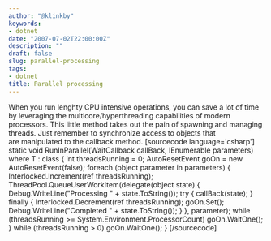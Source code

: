 ```yaml
---
author: "@klinkby"
keywords:
- dotnet
date: "2007-07-02T22:00:00Z"
description: ""
draft: false
slug: parallel-processing
tags:
- dotnet
title: Parallel processing
---
```



When you run lenghty CPU intensive operations, you can save a lot of time by leveraging the multicore/hyperthreading capabilities of modern processors. This little method takes out the pain of spawning and managing threads. Just remember to synchronize access to objects that are manipulated to the callback method. [sourcecode language='csharp'] static void RunInParallel<T>(WaitCallback callBack, IEnumerable<T> parameters) where T : class { int threadsRunning = 0; AutoResetEvent goOn = new AutoResetEvent(false); foreach (object parameter in parameters) { Interlocked.Increment(ref threadsRunning); ThreadPool.QueueUserWorkItem(delegate(object state) { Debug.WriteLine("Processing " + state.ToString()); try { callBack(state); } finally { Interlocked.Decrement(ref threadsRunning); goOn.Set(); Debug.WriteLine("Completed " + state.ToString()); } }, parameter); while (threadsRunning >= System.Environment.ProcessorCount) goOn.WaitOne(); } while (threadsRunning > 0) goOn.WaitOne(); } [/sourcecode]

